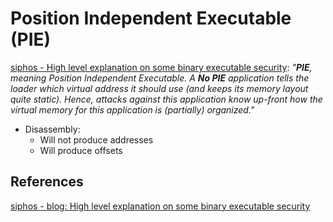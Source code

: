 # Position Independent Executable (PIE)


[siphos - High level explanation on some binary executable security](https://blog.siphos.be/2011/07/high-level-explanation-on-some-binary-executable-security/): *"**PIE**, meaning Position Independent Executable. A **No PIE** application tells the loader which virtual address it should use (and keeps its memory layout quite static). Hence, attacks against this application know up-front how the virtual memory for this application is (partially) organized."*
- Disassembly:
	- Will not produce addresses
	- Will produce offsets


## References

[siphos - blog: High level explanation on some binary executable security](https://blog.siphos.be/2011/07/high-level-explanation-on-some-binary-executable-security/)